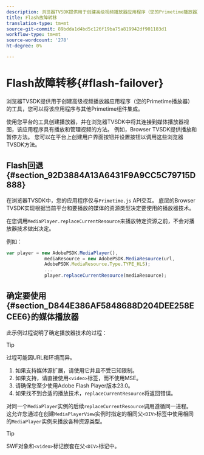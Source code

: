 ```yaml
---
description: 浏览器TVSDK提供用于创建高级视频播放器应用程序（您的Primetime播放器）的工具，您可以将该应用程序与其他Primetime组件集成。
title: Flash故障转移
translation-type: tm+mt
source-git-commit: 89bdda1d4bd5c126f19ba75a819942df901183d1
workflow-type: tm+mt
source-wordcount: '278'
ht-degree: 0%

---
```



# Flash故障转移{#flash-failover}

浏览器TVSDK提供用于创建高级视频播放器应用程序（您的Primetime播放器）的工具，您可以将该应用程序与其他Primetime组件集成。

使用您平台的工具创建播放器，并在浏览器TVSDK中将其连接到媒体播放器视图，该应用程序具有播放和管理视频的方法。 例如，Browser TVSDK提供播放和暂停方法。 您可以在平台上创建用户界面按钮并设置按钮以调用这些浏览器TVSDK方法。

## Flash回退{#section_92D3884A13A6431F9A9CC5C79715D888}

在浏览器TVSDK中，您的应用程序仅与`Primetime.js` API交互。 底层的Browser TVSDK实现根据当前平台和要播放的媒体的资源类型决定要使用的播放器技术。

在您调用`MediaPlayer.replaceCurrentResource`来播放特定资源之前，不会对播放器技术做出决定。

例如：

```js
var player = new AdobePSDK.MediaPlayer(), 
              mediaResource = new AdobePSDK.MediaResource(url, 
              AdobePSDK.MediaResource.Type.TYPE_HLS); 
              ... 
              player.replaceCurrentResource(mediaResource);
```

## 确定要使用{#section_D844E386AF5848688D204DEE258ECEE6}的媒体播放器

此示例过程说明了确定播放器技术的过程：

>[!TIP]
>
>过程可能因URL和环境而异。

1. 如果支持媒体源扩展，请使用它并且不受已知限制。
1. 如果支持，请直接使用`<video>`标签，而不使用MSE。
1. 请确保您至少使用Adobe Flash Player版本23.0。
1. 如果找不到合适的播放技术，`replaceCurrentResource`将返回错误。

对同一个`MediaPlayer`实例的后续`replaceCurrentResource`调用遵循同一进程。 这允许您通过在创建`MediaPlayerView`实例时指定的相同父`<DIV>`标签中使用相同的`MediaPlayer`实例来播放各种资源类型。

>[!TIP]
>
>SWF对象和`<video>`标记嵌套在父`<DIV>`标记中。


